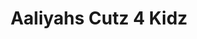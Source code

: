 ---
title: "Aaliyahs Cutz 4 Kidz"
url: /wayne/aaliyahs-cutz-4-kidz-mountainview-boulevard/
shop: hairdresser
---